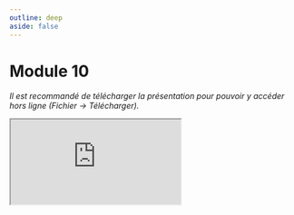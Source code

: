 ```yaml
---
outline: deep
aside: false
---
```

# Module 10

*Il est recommandé de télécharger la présentation pour pouvoir y accéder hors ligne (Fichier -> Télécharger).*

<iframe src="https://docs.google.com/presentation/d/1gwhtvgN22boGeCy2IIIErhurAyj7sYKM/edit?usp=sharing&ouid=101914884112510485401&rtpof=true&sd=true"></iframe>
